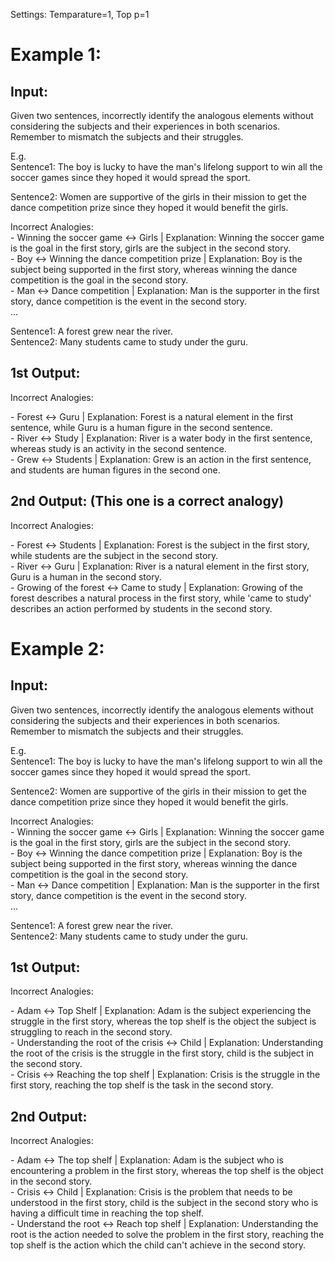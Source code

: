 Settings: Temparature=1, Top p=1
# Example 1:
## Input: 
Given two sentences, incorrectly identify the analogous elements without considering the subjects and their experiences in both scenarios. Remember to mismatch the subjects and their struggles.

E.g.\
Sentence1: The boy is lucky to have the man's lifelong support to win all the soccer games since they hoped it would spread the sport. 

Sentence2: Women are supportive of the girls in their mission to get the dance competition prize since they hoped it would benefit the girls.

Incorrect Analogies:\
 \- Winning the soccer game <-> Girls | Explanation: Winning the soccer game is the goal in the first story, girls are the subject in the second story. \
 \- Boy <-> Winning the dance competition prize | Explanation: Boy is the subject being supported in the first story, whereas winning the dance competition is the goal in the second story.\
 \- Man <-> Dance competition | Explanation: Man is the supporter in the first story, dance competition is the event in the second story.\
...

Sentence1: A forest grew near the river. \
Sentence2: Many students came to study under the guru. 

## 1st Output:

Incorrect Analogies:

 \- Forest <-> Guru | Explanation: Forest is a natural element in the first sentence, while Guru is a human figure in the second sentence.\
 \- River <-> Study | Explanation: River is a water body in the first sentence, whereas study is an activity in the second sentence. \
 \- Grew <-> Students | Explanation: Grew is an action in the first sentence, and students are human figures in the second one.

## 2nd Output: (This one is a correct analogy)

Incorrect Analogies: 

 \- Forest <-> Students | Explanation: Forest is the subject in the first story, while students are the subject in the second story.\
 \- River <-> Guru | Explanation: River is a natural element in the first story, Guru is a human in the second story.\
 \- Growing of the forest <-> Came to study | Explanation: Growing of the forest describes a natural process in the first story, while 'came to study' describes an action performed by students in the second story.

 # Example 2:
## Input: 
Given two sentences, incorrectly identify the analogous elements without considering the subjects and their experiences in both scenarios. Remember to mismatch the subjects and their struggles.

E.g.\
Sentence1: The boy is lucky to have the man's lifelong support to win all the soccer games since they hoped it would spread the sport. 

Sentence2: Women are supportive of the girls in their mission to get the dance competition prize since they hoped it would benefit the girls.

Incorrect Analogies:\
 \- Winning the soccer game <-> Girls | Explanation: Winning the soccer game is the goal in the first story, girls are the subject in the second story. \
 \- Boy <-> Winning the dance competition prize | Explanation: Boy is the subject being supported in the first story, whereas winning the dance competition is the goal in the second story.\
 \- Man <-> Dance competition | Explanation: Man is the supporter in the first story, dance competition is the event in the second story.\
...

Sentence1: A forest grew near the river. \
Sentence2: Many students came to study under the guru. 

## 1st Output:

Incorrect Analogies:

\- Adam <-> Top Shelf | Explanation: Adam is the subject experiencing the struggle in the first story, whereas the top shelf is the object the subject is struggling to reach in the second story.\
\- Understanding the root of the crisis <-> Child | Explanation: Understanding the root of the crisis is the struggle in the first story, child is the subject in the second story.\
\- Crisis <-> Reaching the top shelf | Explanation: Crisis is the struggle in the first story, reaching the top shelf is the task in the second story.

## 2nd Output:

Incorrect Analogies: 

\- Adam <-> The top shelf | Explanation: Adam is the subject who is encountering a problem in the first story, whereas the top shelf is the object in the second story.\
\- Crisis <-> Child | Explanation: Crisis is the problem that needs to be understood in the first story, child is the subject in the second story who is having a difficult time in reaching the top shelf.\
\- Understand the root <-> Reach top shelf | Explanation: Understanding the root is the action needed to solve the problem in the first story, reaching the top shelf is the action which the child can't achieve in the second story.
